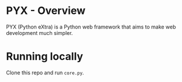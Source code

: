 # PYX - Overview
PYX (Python eXtra) is a Python web framework that aims to make web development much simpler.

# Running locally
Clone this repo and run <code>core.py</code>.